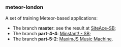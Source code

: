 ### meteor-london

A set of training Meteor-based applications:

- The branch **master**: see the result at [SiteAce-SB](http://siteace-sb.meteor.com);
- The branch **part-4-4**: [Minstant! - SB](http://minstant-sb.meteor.com);
- The branch **part-5-2**: [MaximJS Music Machine](https://maxmuma.herokuapp.com).
